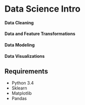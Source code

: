 # Data Science Intro

#### Data Cleaning
#### Data and Feature Transformations 
#### Data Modeling
#### Data Visualizations


## Requirements
   *  Python 3.4
   *  Sklearn
   *  Matplotlib
   *  Pandas